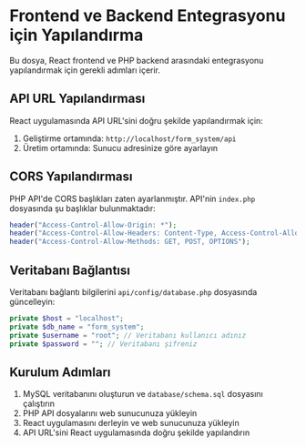 # Frontend ve Backend Entegrasyonu için Yapılandırma

Bu dosya, React frontend ve PHP backend arasındaki entegrasyonu yapılandırmak için gerekli adımları içerir.

## API URL Yapılandırması

React uygulamasında API URL'sini doğru şekilde yapılandırmak için:

1. Geliştirme ortamında: `http://localhost/form_system/api`
2. Üretim ortamında: Sunucu adresinize göre ayarlayın

## CORS Yapılandırması

PHP API'de CORS başlıkları zaten ayarlanmıştır. API'nin `index.php` dosyasında şu başlıklar bulunmaktadır:

```php
header("Access-Control-Allow-Origin: *");
header("Access-Control-Allow-Headers: Content-Type, Access-Control-Allow-Headers, Authorization, X-Requested-With");
header("Access-Control-Allow-Methods: GET, POST, OPTIONS");
```

## Veritabanı Bağlantısı

Veritabanı bağlantı bilgilerini `api/config/database.php` dosyasında güncelleyin:

```php
private $host = "localhost";
private $db_name = "form_system";
private $username = "root"; // Veritabanı kullanıcı adınız
private $password = ""; // Veritabanı şifreniz
```

## Kurulum Adımları

1. MySQL veritabanını oluşturun ve `database/schema.sql` dosyasını çalıştırın
2. PHP API dosyalarını web sunucunuza yükleyin
3. React uygulamasını derleyin ve web sunucunuza yükleyin
4. API URL'sini React uygulamasında doğru şekilde yapılandırın
